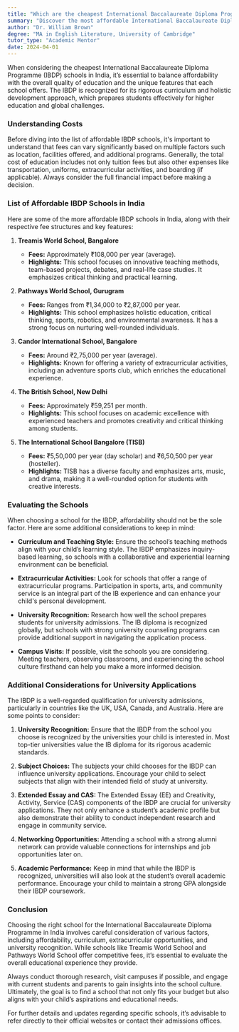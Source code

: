 ```yaml
---
title: "Which are the cheapest International Baccalaureate Diploma Program (IBDP) schools in India?"
summary: "Discover the most affordable International Baccalaureate Diploma Program schools in India while balancing quality education and unique features."
author: "Dr. William Brown"
degree: "MA in English Literature, University of Cambridge"
tutor_type: "Academic Mentor"
date: 2024-04-01
---
```


When considering the cheapest International Baccalaureate Diploma Programme (IBDP) schools in India, it’s essential to balance affordability with the overall quality of education and the unique features that each school offers. The IBDP is recognized for its rigorous curriculum and holistic development approach, which prepares students effectively for higher education and global challenges.

### Understanding Costs

Before diving into the list of affordable IBDP schools, it's important to understand that fees can vary significantly based on multiple factors such as location, facilities offered, and additional programs. Generally, the total cost of education includes not only tuition fees but also other expenses like transportation, uniforms, extracurricular activities, and boarding (if applicable). Always consider the full financial impact before making a decision.

### List of Affordable IBDP Schools in India

Here are some of the more affordable IBDP schools in India, along with their respective fee structures and key features:

1. **Treamis World School, Bangalore**
   - **Fees:** Approximately ₹108,000 per year (average).
   - **Highlights:** This school focuses on innovative teaching methods, team-based projects, debates, and real-life case studies. It emphasizes critical thinking and practical learning.

2. **Pathways World School, Gurugram**
   - **Fees:** Ranges from ₹1,34,000 to ₹2,87,000 per year.
   - **Highlights:** This school emphasizes holistic education, critical thinking, sports, robotics, and environmental awareness. It has a strong focus on nurturing well-rounded individuals.

3. **Candor International School, Bangalore**
   - **Fees:** Around ₹2,75,000 per year (average).
   - **Highlights:** Known for offering a variety of extracurricular activities, including an adventure sports club, which enriches the educational experience.

4. **The British School, New Delhi**
   - **Fees:** Approximately ₹59,251 per month.
   - **Highlights:** This school focuses on academic excellence with experienced teachers and promotes creativity and critical thinking among students.

5. **The International School Bangalore (TISB)**
   - **Fees:** ₹5,50,000 per year (day scholar) and ₹6,50,500 per year (hosteller).
   - **Highlights:** TISB has a diverse faculty and emphasizes arts, music, and drama, making it a well-rounded option for students with creative interests.

### Evaluating the Schools

When choosing a school for the IBDP, affordability should not be the sole factor. Here are some additional considerations to keep in mind:

- **Curriculum and Teaching Style:** Ensure the school’s teaching methods align with your child’s learning style. The IBDP emphasizes inquiry-based learning, so schools with a collaborative and experiential learning environment can be beneficial.

- **Extracurricular Activities:** Look for schools that offer a range of extracurricular programs. Participation in sports, arts, and community service is an integral part of the IB experience and can enhance your child's personal development.

- **University Recognition:** Research how well the school prepares students for university admissions. The IB diploma is recognized globally, but schools with strong university counseling programs can provide additional support in navigating the application process.

- **Campus Visits:** If possible, visit the schools you are considering. Meeting teachers, observing classrooms, and experiencing the school culture firsthand can help you make a more informed decision.

### Additional Considerations for University Applications

The IBDP is a well-regarded qualification for university admissions, particularly in countries like the UK, USA, Canada, and Australia. Here are some points to consider:

1. **University Recognition:** Ensure that the IBDP from the school you choose is recognized by the universities your child is interested in. Most top-tier universities value the IB diploma for its rigorous academic standards.

2. **Subject Choices:** The subjects your child chooses for the IBDP can influence university applications. Encourage your child to select subjects that align with their intended field of study at university.

3. **Extended Essay and CAS:** The Extended Essay (EE) and Creativity, Activity, Service (CAS) components of the IBDP are crucial for university applications. They not only enhance a student’s academic profile but also demonstrate their ability to conduct independent research and engage in community service.

4. **Networking Opportunities:** Attending a school with a strong alumni network can provide valuable connections for internships and job opportunities later on.

5. **Academic Performance:** Keep in mind that while the IBDP is recognized, universities will also look at the student’s overall academic performance. Encourage your child to maintain a strong GPA alongside their IBDP coursework.

### Conclusion

Choosing the right school for the International Baccalaureate Diploma Programme in India involves careful consideration of various factors, including affordability, curriculum, extracurricular opportunities, and university recognition. While schools like Treamis World School and Pathways World School offer competitive fees, it’s essential to evaluate the overall educational experience they provide.

Always conduct thorough research, visit campuses if possible, and engage with current students and parents to gain insights into the school culture. Ultimately, the goal is to find a school that not only fits your budget but also aligns with your child’s aspirations and educational needs. 

For further details and updates regarding specific schools, it’s advisable to refer directly to their official websites or contact their admissions offices.
    